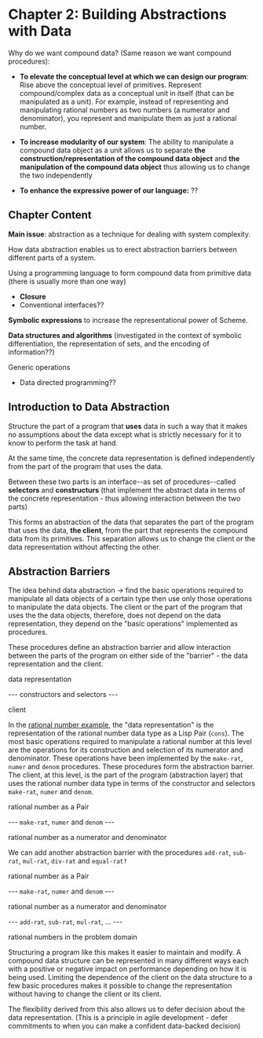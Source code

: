# Chapter 2: Building Abstractions with Data

Why do we want compound data? (Same reason we want compound procedures):

- **To elevate the conceptual level at which we can design our
 program**: Rise above the conceptual level of primitives. Represent
 compound/complex data as a conceptual unit in itself (that can be
 manipulated as a unit). For example, instead of representing and
 manipulating rational numbers as two numbers (a numerator and
 denominator), you represent and manipulate them as just a rational
 number.

- **To increase modularity of our system**: The ability to manipulate
  a compound data object as a unit allows us to separate **the
  construction/representation of the compound data object** and **the
  manipulation of the compound data object** thus allowing us to
  change the two independently
  
- **To enhance the expressive power of our language:** ??


## Chapter Content

**Main issue**: abstraction as a technique for dealing with system
complexity.

How data abstraction enables us to erect abstraction barriers between
different parts of a system.

Using a programming language to form compound data from primitive data
(there is usually more than one way)
- **Closure**
- Conventional interfaces??

**Symbolic  expressions** to  increase the  representational power  of
Scheme.

**Data structures and algorithms** (investigated in the context of
symbolic differentiation, the representation of sets, and the encoding
of information??)

Generic operations
- Data directed programming??


## Introduction to Data Abstraction
Structure the part of a program that **uses** data in such a way that
it makes no assumptions about the data except what is strictly
necessary for it to know to perform the task at hand.

At the same time, the concrete data representation is defined
independently from the part of the program that uses the data.

Between these two parts is an interface--as set of procedures--called
**selectors** and **constructurs** (that implement the abstract data
in terms of the concrete representation - thus allowing interaction
between the two parts)

This forms an abstraction of the data that separates the part of the
program that uses the data, **the client**, from the part that
represents the compound data from its primitives. This separation
allows us to change the client or the data representation without
affecting the other.


## Abstraction Barriers
The idea behind data abstraction -> find the basic operations required
to manipulate all data objects of a certain type then use only those
operations to manipulate the data objects.  The client or the part of
the program that uses the the data objects, therefore, does not depend
on the data representation, they depend on the "basic operations"
implemented as procedures.

These procedures define an abstraction barrier and allow interaction
between the parts of the program on either side of the "barrier" - the
data representation and the client.


   data representation

--- constructors and selectors ---

   client
    

In the [rational number example](./example-2-1-1.scm), the "data
representation" is the representation of the rational number data type
as a Lisp Pair (`cons`). The most basic operations required to
manipulate a rational number at this level are the operations for its
construction and selection of its numerator and denominator. These
operations have been implemented by the `make-rat`, `numer` and
`denom` procedures. These procedures form the abstraction barrier. The
client, at this level, is the part of the program (abstraction layer)
that uses the rational number data type in terms of the constructor
and selectors `make-rat`, `numer` and `denom`.

   rational number as a Pair
   
--- `make-rat`, `numer` and `denom` ---

   rational number as a numerator and denominator

We can add another abstraction barrier with the procedures `add-rat`,
`sub-rat`, `mul-rat`, `div-rat` and `equal-rat?`

   rational number as a Pair

--- `make-rat`, `numer` and `denom` ---

   rational number as a numerator and denominator
   
--- `add-rat`, `sub-rat`, `mul-rat`, ... ---

   rational numbers in the problem domain


Structuring a program like this makes it easier to maintain and
modify. A compound data structure can be represented in many different
ways each with a positive or negative impact on performance depending
on how it is being used. Limiting the dependence of the client on the
data structure to a few basic procedures makes it possible to change
the representation without having to change the client or its client.

The flexibility derived from this also allows us to defer decision
about the data representation. (This is a principle in agile
development - defer commitments to when you can make a confident
data-backed decision)
